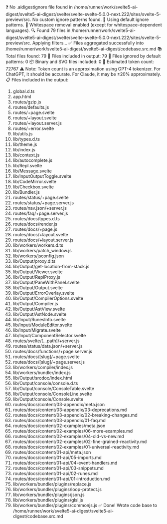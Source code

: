 ❓ No .aidigestignore file found in /home/runner/work/svelte5-ai-digest/svelte5-ai-digest/svelte/svelte-svelte-5.0.0-next.222/sites/svelte-5-preview/src.
No custom ignore patterns found.
🚫 Using default ignore patterns.
🧹 Whitespace removal enabled (except for whitespace-dependent languages).
🔍 Found 79 files in /home/runner/work/svelte5-ai-digest/svelte5-ai-digest/svelte/svelte-svelte-5.0.0-next.222/sites/svelte-5-preview/src. Applying filters...
✅ Files aggregated successfully into /home/runner/work/svelte5-ai-digest/svelte5-ai-digest/codebase.src.md
📚 Total files found: 79
📎 Files included in output: 79
🚫 Files ignored by default patterns: 0
📦 Binary and SVG files included: 0
🔢 Estimated token count: 72767
⚠️ Note: Token count is an approximation using GPT-4 tokenizer. For ChatGPT, it should be accurate. For Claude, it may be ±20% approximately.
📋 Files included in the output:
1. global.d.ts
2. app.html
3. routes/gzip.js
4. routes/defaults.js
5. routes/+page.svelte
6. routes/+layout.svelte
7. routes/+layout.server.js
8. routes/+error.svelte
9. lib/utils.js
10. lib/types.d.ts
11. lib/theme.js
12. lib/index.js
13. lib/context.js
14. lib/autocomplete.js
15. lib/Repl.svelte
16. lib/Message.svelte
17. lib/InputOutputToggle.svelte
18. lib/CodeMirror.svelte
19. lib/Checkbox.svelte
20. lib/Bundler.js
21. routes/status/+page.svelte
22. routes/status/+page.server.js
23. routes/nav.json/+server.js
24. routes/faq/+page.server.js
25. routes/docs/types.d.ts
26. routes/docs/render.js
27. routes/docs/+page.js
28. routes/docs/+layout.svelte
29. routes/docs/+layout.server.js
30. lib/workers/workers.d.ts
31. lib/workers/patch_window.js
32. lib/workers/jsconfig.json
33. lib/Output/proxy.d.ts
34. lib/Output/get-location-from-stack.js
35. lib/Output/Viewer.svelte
36. lib/Output/ReplProxy.js
37. lib/Output/PaneWithPanel.svelte
38. lib/Output/Output.svelte
39. lib/Output/ErrorOverlay.svelte
40. lib/Output/CompilerOptions.svelte
41. lib/Output/Compiler.js
42. lib/Output/AstView.svelte
43. lib/Output/AstNode.svelte
44. lib/Input/RunesInfo.svelte
45. lib/Input/ModuleEditor.svelte
46. lib/Input/Migrate.svelte
47. lib/Input/ComponentSelector.svelte
48. routes/svelte/[...path]/+server.js
49. routes/status/data.json/+server.js
50. routes/docs/functions/+page.server.js
51. routes/docs/[slug]/+page.svelte
52. routes/docs/[slug]/+page.server.js
53. lib/workers/compiler/index.js
54. lib/workers/bundler/index.js
55. lib/Output/srcdoc/index.html
56. lib/Output/console/console.d.ts
57. lib/Output/console/ConsoleTable.svelte
58. lib/Output/console/ConsoleLine.svelte
59. lib/Output/console/Console.svelte
60. routes/docs/content/03-appendix/meta.json
61. routes/docs/content/03-appendix/03-deprecations.md
62. routes/docs/content/03-appendix/02-breaking-changes.md
63. routes/docs/content/03-appendix/01-faq.md
64. routes/docs/content/02-examples/meta.json
65. routes/docs/content/02-examples/06-more-examples.md
66. routes/docs/content/02-examples/04-old-vs-new.md
67. routes/docs/content/02-examples/02-fine-grained-reactivity.md
68. routes/docs/content/02-examples/01-universal-reactivity.md
69. routes/docs/content/01-api/meta.json
70. routes/docs/content/01-api/05-imports.md
71. routes/docs/content/01-api/04-event-handlers.md
72. routes/docs/content/01-api/03-snippets.md
73. routes/docs/content/01-api/02-runes.md
74. routes/docs/content/01-api/01-introduction.md
75. lib/workers/bundler/plugins/replace.js
76. lib/workers/bundler/plugins/loop-protect.js
77. lib/workers/bundler/plugins/json.js
78. lib/workers/bundler/plugins/glsl.js
79. lib/workers/bundler/plugins/commonjs.js
✅ Done! Wrote code base to /home/runner/work/svelte5-ai-digest/svelte5-ai-digest/codebase.src.md
